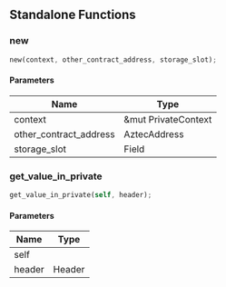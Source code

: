 ## Standalone Functions

### new

```rust
new(context, other_contract_address, storage_slot);
```

#### Parameters
| Name | Type |
| --- | --- |
| context | &mut PrivateContext |
| other_contract_address | AztecAddress |
| storage_slot | Field |

### get_value_in_private

```rust
get_value_in_private(self, header);
```

#### Parameters
| Name | Type |
| --- | --- |
| self |  |
| header | Header |

